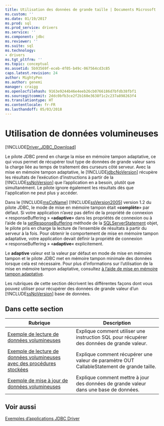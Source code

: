 ```yaml
---
title: Utilisation des données de grande taille | Documents Microsoft
ms.custom: ''
ms.date: 01/19/2017
ms.prod: sql
ms.prod_service: drivers
ms.service: ''
ms.component: jdbc
ms.reviewer: ''
ms.suite: sql
ms.technology:
- drivers
ms.tgt_pltfrm: ''
ms.topic: conceptual
ms.assetid: 5b93569f-eceb-4f05-b49c-067564cd3c85
caps.latest.revision: 24
author: MightyPen
ms.author: genemi
manager: craigg
ms.openlocfilehash: 9163e9244b46e4eeb26cb0766186d7bfdb38fbf1
ms.sourcegitcommit: 2ddc0bfb3ce2f2b160e3638f1c2c237a898263f4
ms.translationtype: HT
ms.contentlocale: fr-FR
ms.lasthandoff: 05/03/2018
---
```

# <a name="working-with-large-data"></a>Utilisation de données volumineuses
[!INCLUDE[Driver_JDBC_Download](../../../includes/driver_jdbc_download.md)]

  Le pilote JDBC prend en charge la mise en mémoire tampon adaptative, ce qui vous permet de récupérer tout type de données de grande valeur sans la charge liée au temps de traitement des curseurs côté serveur. Avec la mise en mémoire tampon adaptative, le [!INCLUDE[jdbcNoVersion](../../../includes/jdbcnoversion_md.md)] récupère les résultats de l’exécution d’instructions à partir de la [!INCLUDE[ssNoVersion](../../../includes/ssnoversion_md.md)] que l’application en a besoin, plutôt que simultanément. Le pilote ignore également les résultats dès que l'application ne peut plus y accéder.  
  
 Dans le [!INCLUDE[msCoName](../../../includes/msconame_md.md)] [!INCLUDE[ssVersion2005](../../../includes/ssversion2005_md.md)] version 1.2 du pilote JDBC, le mode de mise en mémoire tampon était «**complète**» par défaut. Si votre application n’avez pas défini de la propriété de connexion « responseBuffering » «**adaptive**» dans les propriétés de connexion ou à l’aide de la [setResponseBuffering](../../../connect/jdbc/reference/setresponsebuffering-method-sqlserverstatement.md) méthode de la [ SQLServerStatement](../../../connect/jdbc/reference/sqlserverstatement-class.md) objet, le pilote pris en charge la lecture de l’ensemble de résultats à partir du serveur à la fois. Pour obtenir le comportement de mise en mémoire tampon adaptative, votre application devait définir la propriété de connexion « responseBuffering » «**adaptive**« explicitement.  
  
 Le **adaptive** valeur est la valeur par défaut en mode de mise en mémoire tampon et le pilote JDBC met en mémoire tampon minimale des données lorsque cela est nécessaire. Pour plus d’informations sur l’utilisation de la mise en mémoire tampon adaptative, consultez [à l’aide de mise en mémoire tampon adaptative](../../../connect/jdbc/using-adaptive-buffering.md).  
  
 Les rubriques de cette section décrivent les différentes façons dont vous pouvez utiliser pour récupérer des données de grande valeur d’un [!INCLUDE[ssNoVersion](../../../includes/ssnoversion_md.md)] base de données.  
  
## <a name="in-this-section"></a>Dans cette section  
  
|Rubrique| Description|  
|-----------|-----------------|  
|[Exemple de lecture de données volumineuses](../../../connect/jdbc/reading-large-data-sample.md)|Explique comment utiliser une instruction SQL pour récupérer des données de grande valeur.|  
|[Exemple de lecture de données volumineuses avec des procédures stockées](../../../connect/jdbc/reading-large-data-with-stored-procedures-sample.md)|Explique comment récupérer une valeur de paramètre OUT CallableStatement de grande taille.|  
|[Exemple de mise à jour de données volumineuses](../../../connect/jdbc/updating-large-data-sample.md)|Explique comment mettre à jour des données de grande valeur dans une base de données.|  
  
## <a name="see-also"></a>Voir aussi  
 [Exemples d’applications JDBC Driver](../../../connect/jdbc/sample-jdbc-driver-applications.md)  
  
  
